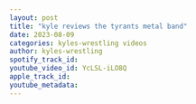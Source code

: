```yaml
---
layout: post
title: "kyle reviews the tyrants metal band"
date: 2023-08-09
categories: kyles-wrestling videos
author: kyles-wrestling
spotify_track_id: 
youtube_video_id: YcLSL-iLO8Q
apple_track_id: 
youtube_metadata: 
---
```

